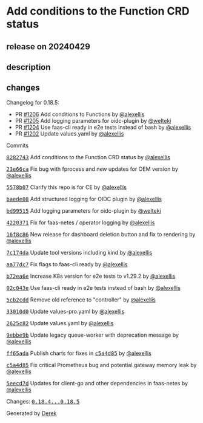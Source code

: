 # Add conditions to the Function CRD status

## release on 20240429

## description

## changes

Changelog for 0.18.5:

* PR <a class="issue-link js-issue-link" data-error-text="Failed to load title" data-id="2269262708" data-permission-text="Title is private" data-url="https://github.com/openfaas/faas-netes/issues/1206" data-hovercard-type="pull_request" data-hovercard-url="/openfaas/faas-netes/pull/1206/hovercard" href="https://github.com/openfaas/faas-netes/pull/1206">#1206</a> Add conditions to Functions by <a class="user-mention notranslate" data-hovercard-type="user" data-hovercard-url="/users/alexellis/hovercard" data-octo-click="hovercard-link-click" data-octo-dimensions="link_type:self" href="https://github.com/alexellis">@alexellis</a>
* PR <a class="issue-link js-issue-link" data-error-text="Failed to load title" data-id="2259292697" data-permission-text="Title is private" data-url="https://github.com/openfaas/faas-netes/issues/1205" data-hovercard-type="pull_request" data-hovercard-url="/openfaas/faas-netes/pull/1205/hovercard" href="https://github.com/openfaas/faas-netes/pull/1205">#1205</a> Add logging parameters for oidc-plugin by <a class="user-mention notranslate" data-hovercard-type="user" data-hovercard-url="/users/welteki/hovercard" data-octo-click="hovercard-link-click" data-octo-dimensions="link_type:self" href="https://github.com/welteki">@welteki</a>
* PR <a class="issue-link js-issue-link" data-error-text="Failed to load title" data-id="2237429726" data-permission-text="Title is private" data-url="https://github.com/openfaas/faas-netes/issues/1204" data-hovercard-type="pull_request" data-hovercard-url="/openfaas/faas-netes/pull/1204/hovercard" href="https://github.com/openfaas/faas-netes/pull/1204">#1204</a> Use faas-cli ready in e2e tests instead of bash by <a class="user-mention notranslate" data-hovercard-type="user" data-hovercard-url="/users/alexellis/hovercard" data-octo-click="hovercard-link-click" data-octo-dimensions="link_type:self" href="https://github.com/alexellis">@alexellis</a>
* PR <a class="issue-link js-issue-link" data-error-text="Failed to load title" data-id="2223323939" data-permission-text="Title is private" data-url="https://github.com/openfaas/faas-netes/issues/1202" data-hovercard-type="pull_request" data-hovercard-url="/openfaas/faas-netes/pull/1202/hovercard" href="https://github.com/openfaas/faas-netes/pull/1202">#1202</a> Update values.yaml by <a class="user-mention notranslate" data-hovercard-type="user" data-hovercard-url="/users/alexellis/hovercard" data-octo-click="hovercard-link-click" data-octo-dimensions="link_type:self" href="https://github.com/alexellis">@alexellis</a>

Commits

<a class="commit-link" data-hovercard-type="commit" data-hovercard-url="https://github.com/openfaas/faas-netes/commit/82827434d2dc9fb624471713ab40502325f7db37/hovercard" href="https://github.com/openfaas/faas-netes/commit/82827434d2dc9fb624471713ab40502325f7db37"><tt>8282743</tt></a> Add conditions to the Function CRD status by <a class="user-mention notranslate" data-hovercard-type="user" data-hovercard-url="/users/alexellis/hovercard" data-octo-click="hovercard-link-click" data-octo-dimensions="link_type:self" href="https://github.com/alexellis">@alexellis</a>

<a class="commit-link" data-hovercard-type="commit" data-hovercard-url="https://github.com/openfaas/faas-netes/commit/23e66cae4c1ea3f9e7d563d231a586e3382522d1/hovercard" href="https://github.com/openfaas/faas-netes/commit/23e66cae4c1ea3f9e7d563d231a586e3382522d1"><tt>23e66ca</tt></a> Fix bug with fprocess and new updates for OEM version by <a class="user-mention notranslate" data-hovercard-type="user" data-hovercard-url="/users/alexellis/hovercard" data-octo-click="hovercard-link-click" data-octo-dimensions="link_type:self" href="https://github.com/alexellis">@alexellis</a>

<a class="commit-link" data-hovercard-type="commit" data-hovercard-url="https://github.com/openfaas/faas-netes/commit/5578b07be6e2ed2d478f6c9095dc12ca44a44e10/hovercard" href="https://github.com/openfaas/faas-netes/commit/5578b07be6e2ed2d478f6c9095dc12ca44a44e10"><tt>5578b07</tt></a> Clarify this repo is for CE by <a class="user-mention notranslate" data-hovercard-type="user" data-hovercard-url="/users/alexellis/hovercard" data-octo-click="hovercard-link-click" data-octo-dimensions="link_type:self" href="https://github.com/alexellis">@alexellis</a>

<a class="commit-link" data-hovercard-type="commit" data-hovercard-url="https://github.com/openfaas/faas-netes/commit/baede08b2cb9e9a2412603e90c1e7f0012e3d1e6/hovercard" href="https://github.com/openfaas/faas-netes/commit/baede08b2cb9e9a2412603e90c1e7f0012e3d1e6"><tt>baede08</tt></a> Add structured logging for OIDC plugin by <a class="user-mention notranslate" data-hovercard-type="user" data-hovercard-url="/users/alexellis/hovercard" data-octo-click="hovercard-link-click" data-octo-dimensions="link_type:self" href="https://github.com/alexellis">@alexellis</a>

<a class="commit-link" data-hovercard-type="commit" data-hovercard-url="https://github.com/openfaas/faas-netes/commit/bd99515d97c43edc2a432408dede516b9fcb581a/hovercard" href="https://github.com/openfaas/faas-netes/commit/bd99515d97c43edc2a432408dede516b9fcb581a"><tt>bd99515</tt></a> Add logging parameters for oidc-plugin by <a class="user-mention notranslate" data-hovercard-type="user" data-hovercard-url="/users/welteki/hovercard" data-octo-click="hovercard-link-click" data-octo-dimensions="link_type:self" href="https://github.com/welteki">@welteki</a>

<a class="commit-link" data-hovercard-type="commit" data-hovercard-url="https://github.com/openfaas/faas-netes/commit/42203716ade59b60ddcdaf7fd559b0d718dc0fce/hovercard" href="https://github.com/openfaas/faas-netes/commit/42203716ade59b60ddcdaf7fd559b0d718dc0fce"><tt>4220371</tt></a> Fix for faas-netes / operator logging by <a class="user-mention notranslate" data-hovercard-type="user" data-hovercard-url="/users/alexellis/hovercard" data-octo-click="hovercard-link-click" data-octo-dimensions="link_type:self" href="https://github.com/alexellis">@alexellis</a>

<a class="commit-link" data-hovercard-type="commit" data-hovercard-url="https://github.com/openfaas/faas-netes/commit/16f8c86c448b1da7eccb7c68467657c9c517c04c/hovercard" href="https://github.com/openfaas/faas-netes/commit/16f8c86c448b1da7eccb7c68467657c9c517c04c"><tt>16f8c86</tt></a> New release for dashboard deletion button and fix to rendering by <a class="user-mention notranslate" data-hovercard-type="user" data-hovercard-url="/users/alexellis/hovercard" data-octo-click="hovercard-link-click" data-octo-dimensions="link_type:self" href="https://github.com/alexellis">@alexellis</a>

<a class="commit-link" data-hovercard-type="commit" data-hovercard-url="https://github.com/openfaas/faas-netes/commit/7c174dad34f01dd559f241cbab0dc47d85fce8f5/hovercard" href="https://github.com/openfaas/faas-netes/commit/7c174dad34f01dd559f241cbab0dc47d85fce8f5"><tt>7c174da</tt></a> Update tool versions including kind by <a class="user-mention notranslate" data-hovercard-type="user" data-hovercard-url="/users/alexellis/hovercard" data-octo-click="hovercard-link-click" data-octo-dimensions="link_type:self" href="https://github.com/alexellis">@alexellis</a>

<a class="commit-link" data-hovercard-type="commit" data-hovercard-url="https://github.com/openfaas/faas-netes/commit/aa77dc73c8aa5f60621c52fe9c3408fa7d19d5e7/hovercard" href="https://github.com/openfaas/faas-netes/commit/aa77dc73c8aa5f60621c52fe9c3408fa7d19d5e7"><tt>aa77dc7</tt></a> Fix flags to faas-cli ready by <a class="user-mention notranslate" data-hovercard-type="user" data-hovercard-url="/users/alexellis/hovercard" data-octo-click="hovercard-link-click" data-octo-dimensions="link_type:self" href="https://github.com/alexellis">@alexellis</a>

<a class="commit-link" data-hovercard-type="commit" data-hovercard-url="https://github.com/openfaas/faas-netes/commit/b72ea6e13509e35358d3ab32e21c1eee3b0c58ff/hovercard" href="https://github.com/openfaas/faas-netes/commit/b72ea6e13509e35358d3ab32e21c1eee3b0c58ff"><tt>b72ea6e</tt></a> Increase K8s version for e2e tests to v1.29.2 by <a class="user-mention notranslate" data-hovercard-type="user" data-hovercard-url="/users/alexellis/hovercard" data-octo-click="hovercard-link-click" data-octo-dimensions="link_type:self" href="https://github.com/alexellis">@alexellis</a>

<a class="commit-link" data-hovercard-type="commit" data-hovercard-url="https://github.com/openfaas/faas-netes/commit/02c043e653cf81857361729cfb7d5d8d7f2da3a0/hovercard" href="https://github.com/openfaas/faas-netes/commit/02c043e653cf81857361729cfb7d5d8d7f2da3a0"><tt>02c043e</tt></a> Use faas-cli ready in e2e tests instead of bash by <a class="user-mention notranslate" data-hovercard-type="user" data-hovercard-url="/users/alexellis/hovercard" data-octo-click="hovercard-link-click" data-octo-dimensions="link_type:self" href="https://github.com/alexellis">@alexellis</a>

<a class="commit-link" data-hovercard-type="commit" data-hovercard-url="https://github.com/openfaas/faas-netes/commit/5cb2cddf04f0c7c4a6f77c534980f602d4e28039/hovercard" href="https://github.com/openfaas/faas-netes/commit/5cb2cddf04f0c7c4a6f77c534980f602d4e28039"><tt>5cb2cdd</tt></a> Remove old reference to "controller" by <a class="user-mention notranslate" data-hovercard-type="user" data-hovercard-url="/users/alexellis/hovercard" data-octo-click="hovercard-link-click" data-octo-dimensions="link_type:self" href="https://github.com/alexellis">@alexellis</a>

<a class="commit-link" data-hovercard-type="commit" data-hovercard-url="https://github.com/openfaas/faas-netes/commit/33010d016e091de0a797e49da2503f1fde4e77c8/hovercard" href="https://github.com/openfaas/faas-netes/commit/33010d016e091de0a797e49da2503f1fde4e77c8"><tt>33010d0</tt></a> Update values-pro.yaml by <a class="user-mention notranslate" data-hovercard-type="user" data-hovercard-url="/users/alexellis/hovercard" data-octo-click="hovercard-link-click" data-octo-dimensions="link_type:self" href="https://github.com/alexellis">@alexellis</a>

<a class="commit-link" data-hovercard-type="commit" data-hovercard-url="https://github.com/openfaas/faas-netes/commit/2625c82694f14eadac04fea350f84b879871d4c6/hovercard" href="https://github.com/openfaas/faas-netes/commit/2625c82694f14eadac04fea350f84b879871d4c6"><tt>2625c82</tt></a> Update values.yaml by <a class="user-mention notranslate" data-hovercard-type="user" data-hovercard-url="/users/alexellis/hovercard" data-octo-click="hovercard-link-click" data-octo-dimensions="link_type:self" href="https://github.com/alexellis">@alexellis</a>

<a class="commit-link" data-hovercard-type="commit" data-hovercard-url="https://github.com/openfaas/faas-netes/commit/9ebbe9b66e4e427cdfa9000feaf1538d5ab2c9bb/hovercard" href="https://github.com/openfaas/faas-netes/commit/9ebbe9b66e4e427cdfa9000feaf1538d5ab2c9bb"><tt>9ebbe9b</tt></a> Update legacy queue-worker with deprecation message by <a class="user-mention notranslate" data-hovercard-type="user" data-hovercard-url="/users/alexellis/hovercard" data-octo-click="hovercard-link-click" data-octo-dimensions="link_type:self" href="https://github.com/alexellis">@alexellis</a>

<a class="commit-link" data-hovercard-type="commit" data-hovercard-url="https://github.com/openfaas/faas-netes/commit/ff65ada2ace4f0e9f471420e916943f0e8d7c2e6/hovercard" href="https://github.com/openfaas/faas-netes/commit/ff65ada2ace4f0e9f471420e916943f0e8d7c2e6"><tt>ff65ada</tt></a> Publish charts for fixes in <a class="commit-link" data-hovercard-type="commit" data-hovercard-url="https://github.com/openfaas/faas-netes/commit/c5a4d854bd4c0e656d1b55256fa3a293461a6f3d/hovercard" href="https://github.com/openfaas/faas-netes/commit/c5a4d854bd4c0e656d1b55256fa3a293461a6f3d"><tt>c5a4d85</tt></a> by <a class="user-mention notranslate" data-hovercard-type="user" data-hovercard-url="/users/alexellis/hovercard" data-octo-click="hovercard-link-click" data-octo-dimensions="link_type:self" href="https://github.com/alexellis">@alexellis</a>

<a class="commit-link" data-hovercard-type="commit" data-hovercard-url="https://github.com/openfaas/faas-netes/commit/c5a4d854bd4c0e656d1b55256fa3a293461a6f3d/hovercard" href="https://github.com/openfaas/faas-netes/commit/c5a4d854bd4c0e656d1b55256fa3a293461a6f3d"><tt>c5a4d85</tt></a> Fix critical Prometheus bug and potential gateway memory leak by <a class="user-mention notranslate" data-hovercard-type="user" data-hovercard-url="/users/alexellis/hovercard" data-octo-click="hovercard-link-click" data-octo-dimensions="link_type:self" href="https://github.com/alexellis">@alexellis</a>

<a class="commit-link" data-hovercard-type="commit" data-hovercard-url="https://github.com/openfaas/faas-netes/commit/5eecd7d2d4b9dc0a1511280c780ddf545f8ed249/hovercard" href="https://github.com/openfaas/faas-netes/commit/5eecd7d2d4b9dc0a1511280c780ddf545f8ed249"><tt>5eecd7d</tt></a> Updates for client-go and other dependencies in faas-netes by <a class="user-mention notranslate" data-hovercard-type="user" data-hovercard-url="/users/alexellis/hovercard" data-octo-click="hovercard-link-click" data-octo-dimensions="link_type:self" href="https://github.com/alexellis">@alexellis</a>

Changes: <a class="commit-link" href="https://github.com/openfaas/faas-netes/compare/0.18.4...0.18.5"><tt>0.18.4...0.18.5</tt></a>

Generated by <a href="https://github.com/alexellis/derek/">Derek</a>

